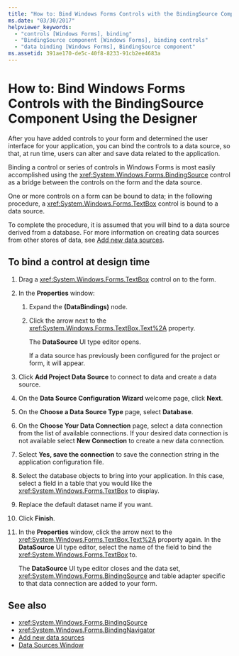 ```yaml
---
title: "How to: Bind Windows Forms Controls with the BindingSource Component Using the Designer"
ms.date: "03/30/2017"
helpviewer_keywords:
  - "controls [Windows Forms], binding"
  - "BindingSource component [Windows Forms], binding controls"
  - "data binding [Windows Forms], BindingSource component"
ms.assetid: 391ae170-de5c-40f8-8233-91cb2ee4683a
---
```

# How to: Bind Windows Forms Controls with the BindingSource Component Using the Designer
After you have added controls to your form and determined the user interface for your application, you can bind the controls to a data source, so that, at run time, users can alter and save data related to the application.

 Binding a control or series of controls in Windows Forms is most easily accomplished using the <xref:System.Windows.Forms.BindingSource> control as a bridge between the controls on the form and the data source.

 One or more controls on a form can be bound to data; in the following procedure, a <xref:System.Windows.Forms.TextBox> control is bound to a data source.

 To complete the procedure, it is assumed that you will bind to a data source derived from a database. For more information on creating data sources from other stores of data, see [Add new data sources](/visualstudio/data-tools/add-new-data-sources).

## To bind a control at design time

1. Drag a <xref:System.Windows.Forms.TextBox> control on to the form.

2. In the **Properties** window:

    1. Expand the **(DataBindings)** node.

    2. Click the arrow next to the <xref:System.Windows.Forms.TextBox.Text%2A> property.

         The **DataSource** UI type editor opens.

         If a data source has previously been configured for the project or form, it will appear.

3. Click **Add Project Data Source** to connect to data and create a data source.

4. On the **Data Source Configuration Wizard** welcome page, click **Next**.

5. On the **Choose a Data Source Type** page, select **Database**.

6. On the **Choose Your Data Connection** page, select a data connection from the list of available connections. If your desired data connection is not available select **New Connection** to create a new data connection.

7. Select **Yes, save the connection** to save the connection string in the application configuration file.

8. Select the database objects to bring into your application. In this case, select a field in a table that you would like the <xref:System.Windows.Forms.TextBox> to display.

9. Replace the default dataset name if you want.

10. Click **Finish**.

11. In the **Properties** window, click the arrow next to the <xref:System.Windows.Forms.TextBox.Text%2A> property again. In the **DataSource** UI type editor, select the name of the field to bind the <xref:System.Windows.Forms.TextBox> to.

     The **DataSource** UI type editor closes and the data set, <xref:System.Windows.Forms.BindingSource> and table adapter specific to that data connection are added to your form.

## See also

- <xref:System.Windows.Forms.BindingSource>
- <xref:System.Windows.Forms.BindingNavigator>
- [Add new data sources](/visualstudio/data-tools/add-new-data-sources)
- [Data Sources Window](https://docs.microsoft.com/previous-versions/visualstudio/visual-studio-2013/6ckyxa83(v=vs.120))
